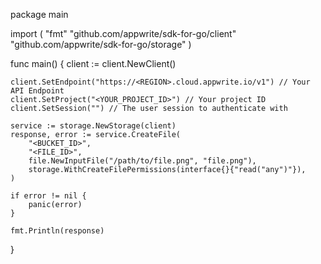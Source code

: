 package main

import (
    "fmt"
    "github.com/appwrite/sdk-for-go/client"
    "github.com/appwrite/sdk-for-go/storage"
)

func main() {
    client := client.NewClient()

    client.SetEndpoint("https://<REGION>.cloud.appwrite.io/v1") // Your API Endpoint
    client.SetProject("<YOUR_PROJECT_ID>") // Your project ID
    client.SetSession("") // The user session to authenticate with

    service := storage.NewStorage(client)
    response, error := service.CreateFile(
        "<BUCKET_ID>",
        "<FILE_ID>",
        file.NewInputFile("/path/to/file.png", "file.png"),
        storage.WithCreateFilePermissions(interface{}{"read("any")"}),
    )

    if error != nil {
        panic(error)
    }

    fmt.Println(response)
}
